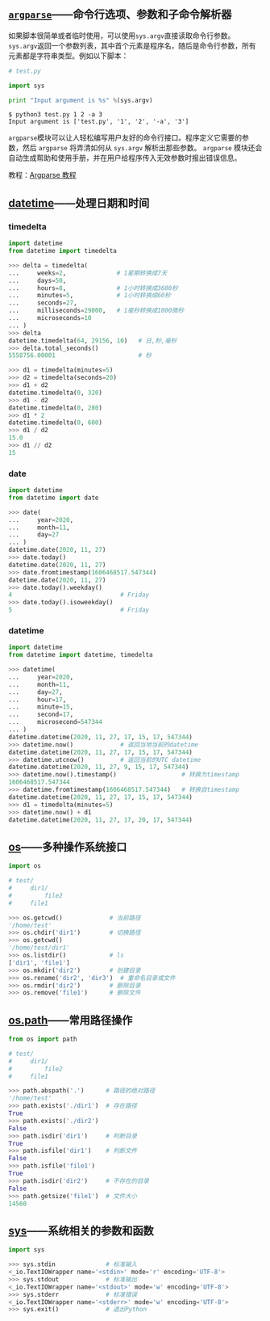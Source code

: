 ## [`argparse`](https://docs.python.org/zh-cn/3/library/argparse.html)——命令行选项、参数和子命令解析器

如果脚本很简单或者临时使用，可以使用`sys.argv`直接读取命令行参数。`sys.argv`返回一个参数列表，其中首个元素是程序名，随后是命令行参数，所有元素都是字符串类型。例如以下脚本：

```python
# test.py

import sys

print "Input argument is %s" %(sys.argv)
```

```shell
$ python3 test.py 1 2 -a 3
Input argument is ['test.py', '1', '2', '-a', '3']
```



`argparse`模块可以让人轻松编写用户友好的命令行接口。程序定义它需要的参数，然后 `argparse` 将弄清如何从 `sys.argv` 解析出那些参数。 `argparse` 模块还会自动生成帮助和使用手册，并在用户给程序传入无效参数时报出错误信息。

教程：[Argparse 教程](https://docs.python.org/zh-cn/3/howto/argparse.html)



## [datetime](https://docs.python.org/zh-cn/3/library/datetime.html)——处理日期和时间

### timedelta

```python
import datetime
from datetime import timedelta

>>> delta = timedelta(
...     weeks=2,              # 1星期转换成7天
...     days=50,
...     hours=8,              # 1小时转换成3600秒
...     minutes=5,            # 1小时转换成60秒
...     seconds=27,
...     milliseconds=29000,   # 1毫秒转换成1000微秒
...     microseconds=10
... )
>>> delta
datetime.timedelta(64, 29156, 10)   # 日,秒,毫秒
>>> delta.total_seconds()
5558756.00001                       # 秒

>>> d1 = timedelta(minutes=5)
>>> d2 = timedelta(seconds=20)
>>> d1 + d2
datetime.timedelta(0, 320)
>>> d1 - d2
datetime.timedelta(0, 280)
>>> d1 * 2
datetime.timedelta(0, 600)
>>> d1 / d2
15.0
>>> d1 // d2
15
```



### date

```python
import datetime
from datetime import date

>>> date(
...     year=2020,
...     month=11,
...     day=27
... )
datetime.date(2020, 11, 27)
>>> date.today()
datetime.date(2020, 11, 27)
>>> date.fromtimestamp(1606468517.547344)
datetime.date(2020, 11, 27)
>>> date.today().weekday()
4                              # Friday
>>> date.today().isoweekday()
5                              # Friday
```



### datetime

```python
import datetime
from datetime import datetime, timedelta

>>> datetime(
...     year=2020,
...     month=11,
...     day=27,
...     hour=17,
...     minute=15,
...     second=17,
...     microsecond=547344
... )
datetime.datetime(2020, 11, 27, 17, 15, 17, 547344)
>>> datetime.now()             # 返回当地当前的datetime
datetime.datetime(2020, 11, 27, 17, 15, 17, 547344)
>>> datetime.utcnow()          # 返回当前的UTC datetime
datetime.datetime(2020, 11, 27, 9, 15, 17, 547344)
>>> datetime.now().timestamp()                  # 转换为timestamp
1606468517.547344
>>> datetime.fromtimestamp(1606468517.547344)   # 转换自timestamp
datetime.datetime(2020, 11, 27, 17, 15, 17, 547344)
>>> d1 = timedelta(minutes=5)
>>> datetime.now() + d1
datetime.datetime(2020, 11, 27, 17, 20, 17, 547344)
```



## [os](https://docs.python.org/zh-cn/3/library/os.html)——多种操作系统接口

```python
import os

# test/
#     dir1/
#         file2
#     file1

>>> os.getcwd()             # 当前路径
'/home/test'
>>> os.chdir('dir1')        # 切换路径
>>> os.getcwd()
'/home/test/dir1'
>>> os.listdir()            # ls
['dir1', 'file1']
>>> os.mkdir('dir2')        # 创建目录
>>> os.rename('dir2', 'dir3')  # 重命名目录或文件
>>> os.rmdir('dir2')        # 删除目录
>>> os.remove('file1')      # 删除文件
```



## [os.path](https://docs.python.org/zh-cn/3/library/os.path.html)——常用路径操作

```python
from os import path

# test/
#     dir1/
#         file2
#     file1

>>> path.abspath('.')      # 路径的绝对路径
'/home/test'
>>> path.exists('./dir1')  # 存在路径
True
>>> path.exists('./dir2')
False
>>> path.isdir('dir1')     # 判断目录
True
>>> path.isfile('dir1')    # 判断文件
False
>>> path.isfile('file1')
True
>>> path.isdir('dir2')     # 不存在的目录
False
>>> path.getsize('file1')  # 文件大小 
14560
```



## [sys](https://docs.python.org/zh-cn/3/library/sys.html)——系统相关的参数和函数

```python
import sys

>>> sys.stdin              # 标准输入 
<_io.TextIOWrapper name='<stdin>' mode='r' encoding='UTF-8'>
>>> sys.stdout             # 标准输出
<_io.TextIOWrapper name='<stdout>' mode='w' encoding='UTF-8'>
>>> sys.stderr             # 标准错误
<_io.TextIOWrapper name='<stderr>' mode='w' encoding='UTF-8'>
>>> sys.exit()             # 退出Python

```

